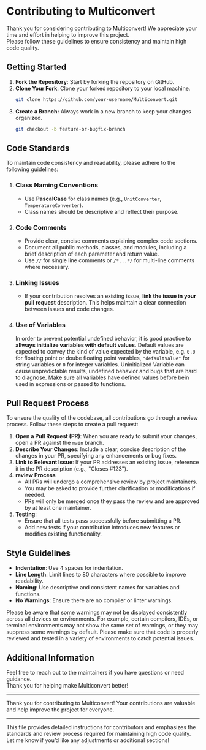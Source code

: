 # Contributing to Multiconvert

Thank you for considering contributing to Multiconvert! We appreciate your time and effort in helping to improve this project.  
Please follow these guidelines to ensure consistency and maintain high code quality.

## Getting Started

1. **Fork the Repository**: Start by forking the repository on GitHub.
2. **Clone Your Fork**: Clone your forked repository to your local machine.
   ```bash
   git clone https://github.com/your-username/Multiconvert.git
   ```
3. **Create a Branch:** Always work in a new branch to keep your changes organized.
   ```bash
   git checkout -b feature-or-bugfix-branch
    ```
## Code Standards
To maintain code consistency and readability, please adhere to the following guidelines:

1. ### Class Naming Conventions
   - Use **PascalCase** for class names (e.g., `UnitConverter`, `TemperatureConverter`).
   - Class names should be descriptive and reflect their purpose.

2. ### Code Comments
   - Provide clear, concise comments explaining complex code sections.
   - Document all public methods, classes, and modules, including a brief description of each parameter and return value.
   - Use `//` for single line comments or `/*...*/` for multi-line comments where necessary.

3. ### Linking Issues
   - If your contribution resolves an existing issue, **link the issue in your pull request** description.
   This helps maintain a clear connection between issues and code changes.

4. ### Use of Variables
   In order to prevent potential undefined behavior, it is good practice to **allways initialize variables with default values**. Default values are expected to convey the kind of value expected by the variable, e.g. `0.0` for floating point or doube floating point varables, `"defaultValue"` for string variables or `0` for integer variables. Uninitialized Variable can cause unpredictable results, undefined behavior and bugs that are hard to diagnose. Make sure all variables have defined values before bein used in expressions or passed to functions.

## Pull Request Process
To ensure the quality of the codebase, all contributions go through a review process. Follow these steps to create a pull request:

1. **Open a Pull Request (PR)**: When you are ready to submit your changes, open a PR against the `main` branch.
2. **Describe Your Changes**: Include a clear, concise description of the changes in your PR, specifying any enhancements or bug fixes.
3. **Link to Relevant Issue**: If your PR addresses an existing issue, reference it in the PR description (e.g., "Closes #123").
4. **review Process**
   - All PRs will undergo a comprehensive review by project maintainers.
   - You may be asked to provide further clarification or modifications if needed.
   - PRs will only be merged once they pass the review and are approved by at least one maintainer.
5. **Testing**:
   - Ensure that all tests pass successfully before submitting a PR.
   - Add new tests if your contribution introduces new features or modifies existing functionality.

## Style Guidelines
- **Indentation**: Use 4 spaces for indentation.
- **Line Length**: Limit lines to 80 characters where possible to improve readability.
- **Naming**: Use descriptive and consistent names for variables and functions.
- **No Warnings**: Ensure there are no compiler or linter warnings.

Please be aware that some warnings may not be displayed consistently across all devices or environments. For example, certain compilers, IDEs, or terminal environments may not show  the same set of warnings, or they may suppress some warnings by default. Please make sure that code is properly reviewed and tested in a variety of environments to catch potential issues.

## Additional Information
Feel free to reach out to the maintainers if you have questions or need guidance.  
Thank you for helping make Multiconvert better!
- - -
Thank you for contributing to Multiconvert! Your contributions are valuable and help improve the project for everyone.
- - -
This file provides detailed instructions for contributors and emphasizes the standards and review process required for maintaining high code quality.  
Let me know if you’d like any adjustments or additional sections!
